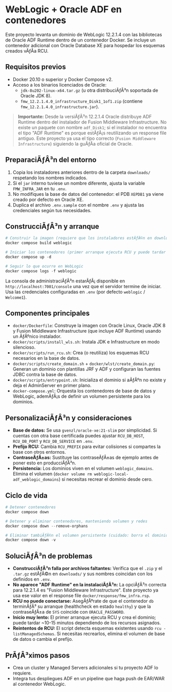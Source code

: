 ﻿# WebLogic + Oracle ADF en contenedores

Este proyecto levanta un dominio de WebLogic 12.2.1.4 con las bibliotecas de Oracle ADF Runtime dentro de un contenedor Docker. Se incluye un contenedor adicional con Oracle Database XE para hospedar los esquemas creados vÃƒÂ­a RCU.

## Requisitos previos

- Docker 20.10 o superior y Docker Compose v2.
- Acceso a los binarios licenciados de Oracle:
  - `jdk-8u202-linux-x64.tar.gz` (u otra distribuciÃƒÂ³n soportada de Oracle JDK 8).
  - `fmw_12.2.1.4.0_infrastructure_Disk1_1of1.zip` (contiene `fmw_12.2.1.4.0_infrastructure.jar`).

> **Importante:** Desde la versiÃƒÂ³n 12.2.1.4 Oracle distribuye ADF Runtime dentro del instalador de Fusion Middleware Infrastructure. No existe un paquete con nombre `adf_Disk1`; si el instalador no encuentra el tipo "ADF Runtime" es porque estÃƒÂ¡s reutilizando un response file antiguo. Este proyecto ya usa el tipo correcto (`Fusion Middleware Infrastructure`) siguiendo la guÃƒÂ­a oficial de Oracle.

## PreparaciÃƒÂ³n del entorno

1. Copia los instaladores anteriores dentro de la carpeta `downloads/` respetando los nombres indicados.
2. Si el `jar` interno tuviese un nombre diferente, ajusta la variable `FMW_INFRA_JAR` en tu `.env`.
3. No modifiques la base de datos del contenedor: el PDB `XEPDB1` ya viene creado por defecto en Oracle XE.
4. Duplica el archivo `.env.sample` con el nombre `.env` y ajusta las credenciales según tus necesidades.

## ConstrucciÃƒÂ³n y arranque

```powershell
# Construir la imagen (requiere que los instaladores estÃƒÂ©n en downloads/)
docker compose build weblogic

# Iniciar los contenedores (primer arranque ejecuta RCU y puede tardar varios minutos)
docker compose up -d

# Seguir lo que ocurre en WebLogic
docker compose logs -f weblogic
```

La consola de administraciÃƒÂ³n estarÃƒÂ¡ disponible en `http://localhost:7001/console` una vez que el servidor termine de iniciar. Usa las credenciales configuradas en `.env` (por defecto `weblogic` / `Welcome1`).

## Componentes principales

- `docker/Dockerfile`: Construye la imagen con Oracle Linux, Oracle JDK 8 y Fusion Middleware Infrastructure (que incluye ADF Runtime) usando un ÃƒÂºnico instalador.
- `docker/scripts/install_wls.sh`: Instala JDK e Infrastructure en modo silencioso.
- `docker/scripts/run_rcu.sh`: Crea (o reutiliza) los esquemas RCU necesarios en la base de datos.
- `docker/scripts/create_domain.sh` + `docker/wlst/create_domain.py`: Generan un dominio con plantillas JRF y ADF y configuran las fuentes JDBC contra la base de datos.
- `docker/scripts/entrypoint.sh`: Inicializa el dominio si aÃƒÂºn no existe y deja el AdminServer en primer plano.
- `docker-compose.yml`: Orquesta los contenedores de base de datos y WebLogic, ademÃƒÂ¡s de definir un volumen persistente para los dominios.

## PersonalizaciÃƒÂ³n y consideraciones

- **Base de datos:** Se usa `gvenzl/oracle-xe:21-slim` por simplicidad. Si cuentas con otra base certificada puedes ajustar `RCU_DB_HOST`, `RCU_DB_PORT` y `RCU_DB_SERVICE` en `.env`.
- **Prefijo RCU:** Cambia `RCU_PREFIX` para evitar colisiones si compartes la base con otros entornos.
- **ContraseÃƒÂ±as:** Sustituye las contraseÃƒÂ±as de ejemplo antes de poner esto en producciÃƒÂ³n.
- **Persistencia:** Los dominios viven en el volumen `weblogic_domains`. Elimina el volumen (`docker volume rm weblogic-local-adf_weblogic_domains`) si necesitas recrear el dominio desde cero.

## Ciclo de vida

```powershell
# Detener contenedores
docker compose down

# Detener y eliminar contenedores, manteniendo volumen y redes
docker compose down --remove-orphans

# Eliminar tambiÃƒÂ©n el volumen persistente (cuidado: borra el dominio)
docker compose down -v
```

## SoluciÃƒÂ³n de problemas

- **ConstrucciÃƒÂ³n falla por archivos faltantes:** Verifica que el `.zip` y el `.tar.gz` estÃƒÂ©n en `downloads/` y sus nombres coincidan con los definidos en `.env`.
- **No aparece "ADF Runtime" en la instalaciÃƒÂ³n:** La opciÃƒÂ³n correcta para 12.2.1.4 es "Fusion Middleware Infrastructure". Este proyecto ya usa ese valor en el response file `docker/response/fmw_infra.rsp`.
- **RCU no puede conectarse:** AsegÃƒÂºrate de que el contenedor `db` terminÃƒÂ³ su arranque (healthcheck en estado `healthy`) y que la contraseÃƒÂ±a de `SYS` coincide con `ORACLE_PASSWORD`.
- **Inicio muy lento:** El primer arranque ejecuta RCU y crea el dominio; puede tardar ~10-15 minutos dependiendo de los recursos asignados.
- **Reintentos de RCU:** El script detecta esquemas existentes usando `rcu -listManagedSchemas`. Si necesitas recrearlos, elimina el volumen de base de datos o cambia el prefijo.

## PrÃƒÂ³ximos pasos

- Crea un cluster y Managed Servers adicionales si tu proyecto ADF lo requiere.
- Integra tus despliegues ADF en un pipeline que haga push de EAR/WAR al contenedor WebLogic.
